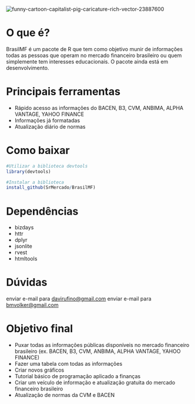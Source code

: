 ![funny-cartoon-capitalist-pig-caricature-rich-vector-23887600](https://user-images.githubusercontent.com/65870501/83472998-f0ad6d00-a45e-11ea-8c7d-609a43a61e9a.jpg)


# O que é?

BrasilMF é um pacote de R que tem como objetivo munir de informações todas as pessoas que operam no mercado financeiro brasileiro ou quem simplemente tem interesses educacionais. O pacote ainda está em desenvolvimento.

# Principais ferramentas

* Rápido acesso as informações do BACEN, B3, CVM, ANBIMA, ALPHA VANTAGE, YAHOO FINANCE
* Informações já formatadas
* Atualização diário de normas

# Como baixar

```R
#Utilizar a biblioteca devtools
library(devtools)
```
```R
#Instalar a biblioteca
install_github(SrMercado/BrasilMF)
```

# Dependências 

* bizdays
* httr
* dplyr
* jsonlite
* rvest
* htmltools

# Dúvidas

enviar e-mail para davirufino@gmail.com
enviar e-mail para bmvolker@gmail.com

# Objetivo final

* Puxar todas as informações públicas disponíveis no mercado financeiro brasileiro (ex. BACEN, B3, CVM, ANBIMA, ALPHA VANTAGE, YAHOO FINANCE)
* Fazer uma tabela com todas as informações
* Criar novos gráficos
* Tutorial básico de programação aplicado a finanças
* Criar um veículo de informação e atualização gratuita do mercado financeiro brasileiro
* Atualização de normas da CVM e BACEN
